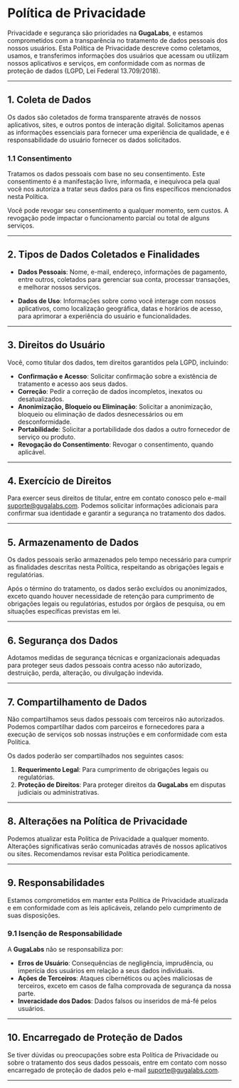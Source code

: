 # Política de Privacidade

Privacidade e segurança são prioridades na **GugaLabs**, e estamos comprometidos com a transparência no tratamento de dados pessoais dos nossos usuários. Esta Política de Privacidade descreve como coletamos, usamos, e transferimos informações dos usuários que acessam ou utilizam nossos aplicativos e serviços, em conformidade com as normas de proteção de dados (LGPD, Lei Federal 13.709/2018).

---

## 1. Coleta de Dados

Os dados são coletados de forma transparente através de nossos aplicativos, sites, e outros pontos de interação digital. Solicitamos apenas as informações essenciais para fornecer uma experiência de qualidade, e é responsabilidade do usuário fornecer os dados solicitados.

### 1.1 Consentimento

Tratamos os dados pessoais com base no seu consentimento. Este consentimento é a manifestação livre, informada, e inequívoca pela qual você nos autoriza a tratar seus dados para os fins específicos mencionados nesta Política.

Você pode revogar seu consentimento a qualquer momento, sem custos. A revogação pode impactar o funcionamento parcial ou total de alguns serviços.

---

## 2. Tipos de Dados Coletados e Finalidades

- **Dados Pessoais**: Nome, e-mail, endereço, informações de pagamento, entre outros, coletados para gerenciar sua conta, processar transações, e melhorar nossos serviços.

- **Dados de Uso**: Informações sobre como você interage com nossos aplicativos, como localização geográfica, datas e horários de acesso, para aprimorar a experiência do usuário e funcionalidades.

---

## 3. Direitos do Usuário

Você, como titular dos dados, tem direitos garantidos pela LGPD, incluindo:

- **Confirmação e Acesso**: Solicitar confirmação sobre a existência de tratamento e acesso aos seus dados.
- **Correção**: Pedir a correção de dados incompletos, inexatos ou desatualizados.
- **Anonimização, Bloqueio ou Eliminação**: Solicitar a anonimização, bloqueio ou eliminação de dados desnecessários ou em desconformidade.
- **Portabilidade**: Solicitar a portabilidade dos dados a outro fornecedor de serviço ou produto.
- **Revogação do Consentimento**: Revogar o consentimento, quando aplicável.

---

## 4. Exercício de Direitos

Para exercer seus direitos de titular, entre em contato conosco pelo e-mail [suporte@gugalabs.com](mailto:suporte@gugalabs.com). Podemos solicitar informações adicionais para confirmar sua identidade e garantir a segurança no tratamento dos dados.

---

## 5. Armazenamento de Dados

Os dados pessoais serão armazenados pelo tempo necessário para cumprir as finalidades descritas nesta Política, respeitando as obrigações legais e regulatórias.

Após o término do tratamento, os dados serão excluídos ou anonimizados, exceto quando houver necessidade de retenção para cumprimento de obrigações legais ou regulatórias, estudos por órgãos de pesquisa, ou em situações específicas previstas em lei.

---

## 6. Segurança dos Dados

Adotamos medidas de segurança técnicas e organizacionais adequadas para proteger seus dados pessoais contra acesso não autorizado, destruição, perda, alteração, ou divulgação indevida.

---

## 7. Compartilhamento de Dados

Não compartilhamos seus dados pessoais com terceiros não autorizados. Podemos compartilhar dados com parceiros e fornecedores para a execução de serviços sob nossas instruções e em conformidade com esta Política.

Os dados poderão ser compartilhados nos seguintes casos:

1. **Requerimento Legal**: Para cumprimento de obrigações legais ou regulatórias.
2. **Proteção de Direitos**: Para proteger direitos da **GugaLabs** em disputas judiciais ou administrativas.

---

## 8. Alterações na Política de Privacidade

Podemos atualizar esta Política de Privacidade a qualquer momento. Alterações significativas serão comunicadas através de nossos aplicativos ou sites. Recomendamos revisar esta Política periodicamente.

---

## 9. Responsabilidades

Estamos comprometidos em manter esta Política de Privacidade atualizada e em conformidade com as leis aplicáveis, zelando pelo cumprimento de suas disposições.

### 9.1 Isenção de Responsabilidade

A **GugaLabs** não se responsabiliza por:

- **Erros de Usuário**: Consequências de negligência, imprudência, ou imperícia dos usuários em relação a seus dados individuais.
- **Ações de Terceiros**: Ataques cibernéticos ou ações maliciosas de terceiros, exceto em casos de falha comprovada de segurança da nossa parte.
- **Inveracidade dos Dados**: Dados falsos ou inseridos de má-fé pelos usuários.

---

## 10. Encarregado de Proteção de Dados

Se tiver dúvidas ou preocupações sobre esta Política de Privacidade ou sobre o tratamento dos seus dados pessoais, entre em contato com nosso encarregado de proteção de dados pelo e-mail [suporte@gugalabs.com](mailto:suporte@gugalabs.com).

---

